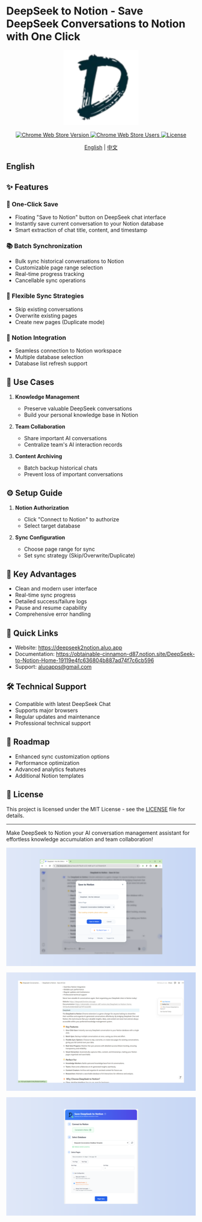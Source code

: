 # DeepSeek to Notion - Save DeepSeek Conversations to Notion with One Click

<p align="center">
  <img src="icon.png" alt="DeepSeek to Notion Logo" width="200"/>
</p>

<p align="center">
  <a href="https://chrome.google.com/webstore/detail/oenicbdlchhhpkbijcmkkpnpmmjhlgkf">
    <img src="https://img.shields.io/chrome-web-store/v/oenicbdlchhhpkbijcmkkpnpmmjhlgkf" alt="Chrome Web Store Version">
  </a>
  <a href="https://chrome.google.com/webstore/detail/oenicbdlchhhpkbijcmkkpnpmmjhlgkf">
    <img src="https://img.shields.io/chrome-web-store/users/oenicbdlchhhpkbijcmkkpnpmmjhlgkf" alt="Chrome Web Store Users">
  </a>
  <a href="https://github.com/yourusername/deepseek-to-notion/blob/main/LICENSE">
    <img src="https://img.shields.io/github/license/aluoapp/deepseek-to-notion" alt="License">
  </a>
</p>

<p align="center">
  <a href="README.md">English</a> | <a href="README_zh.md">中文</a>
</p>

<h2 id="english">English</h2>

## ✨ Features

### 🚀 One-Click Save
- Floating "Save to Notion" button on DeepSeek chat interface
- Instantly save current conversation to your Notion database
- Smart extraction of chat title, content, and timestamp

### 📚 Batch Synchronization
- Bulk sync historical conversations to Notion
- Customizable page range selection
- Real-time progress tracking
- Cancellable sync operations

### 🔄 Flexible Sync Strategies
- Skip existing conversations
- Overwrite existing pages
- Create new pages (Duplicate mode)

### 🔌 Notion Integration
- Seamless connection to Notion workspace
- Multiple database selection
- Database list refresh support

## 🎯 Use Cases

1. **Knowledge Management**
   - Preserve valuable DeepSeek conversations
   - Build your personal knowledge base in Notion

2. **Team Collaboration**
   - Share important AI conversations
   - Centralize team's AI interaction records

3. **Content Archiving**
   - Batch backup historical chats
   - Prevent loss of important conversations

## ⚙️ Setup Guide

1. **Notion Authorization**
   - Click "Connect to Notion" to authorize
   - Select target database

2. **Sync Configuration**
   - Choose page range for sync
   - Set sync strategy (Skip/Overwrite/Duplicate)

## 💫 Key Advantages

- Clean and modern user interface
- Real-time sync progress
- Detailed success/failure logs
- Pause and resume capability
- Comprehensive error handling

## 🔗 Quick Links

- Website: https://deepseek2notion.aluo.app
- Documentation: https://obtainable-cinnamon-d87.notion.site/DeepSeek-to-Notion-Home-19119e4fc636804b887ad74f7c6cb596
- Support: aluoapps@gmail.com

## 🛠️ Technical Support

- Compatible with latest DeepSeek Chat
- Supports major browsers
- Regular updates and maintenance
- Professional technical support

## 🚀 Roadmap

- Enhanced sync customization options
- Performance optimization
- Advanced analytics features
- Additional Notion templates

## 📝 License

This project is licensed under the MIT License - see the [LICENSE](LICENSE) file for details.

---

Make DeepSeek to Notion your AI conversation management assistant for effortless knowledge accumulation and team collaboration!

<p align="center">
  <img src="assets/save2notion-1.png" alt="DeepSeek to Notion" />
</p>
<p align="center">
  <img src="assets/save2notion-2.png" alt="DeepSeek to Notion" />
</p>
<p align="center">
  <img src="assets/save2notion-3.png" alt="DeepSeek to Notion" />
</p>
